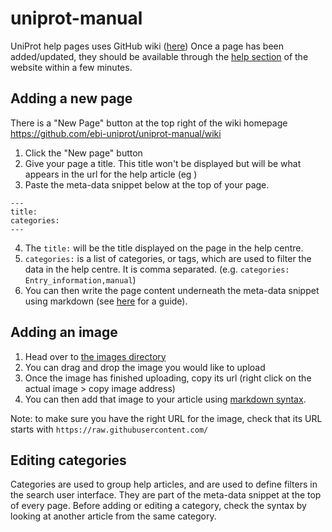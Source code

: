# uniprot-manual

UniProt help pages uses GitHub wiki ([here](https://github.com/ebi-uniprot/uniprot-manual/wiki))
Once a page has been added/updated, they should be available through the [help section](https://beta.uniprot.org/help) of the website within a few minutes.

## Adding a new page
There is a "New Page" button at the top right of the wiki homepage https://github.com/ebi-uniprot/uniprot-manual/wiki
1. Click the "New page" button
2. Give your page a title. This title won't be displayed but will be what appears in the url for the help article (eg )
3. Paste the meta-data snippet below at the top of your page.
```
---
title:
categories:
---
```
4. The `title:` will be the title displayed on the page in the help centre.
5. `categories:` is a list of categories, or tags, which are used to filter the data in the help centre. It is comma separated. (e.g. `categories: Entry_information,manual`)
6. You can then write the page content underneath the meta-data snippet using markdown (see [here](https://guides.github.com/features/mastering-markdown/) for a guide).

## Adding an image
1. Head over to [the images directory](https://github.com/ebi-uniprot/uniprot-manual/tree/main/images)
2. You can drag and drop the image you would like to upload
3. Once the image has finished uploading, copy its url (right click on the actual image > copy image address)
4. You can then add that image to your article using [markdown syntax](https://guides.github.com/features/mastering-markdown/).

Note: to make sure you have the right URL for the image, check that its URL starts with `https://raw.githubusercontent.com/`

## Editing categories
Categories are used to group help articles, and are used to define filters in the search user interface. They are part of the meta-data snippet at the top of every page. Before adding or editing a category, check the syntax by looking at another article from the same category.
